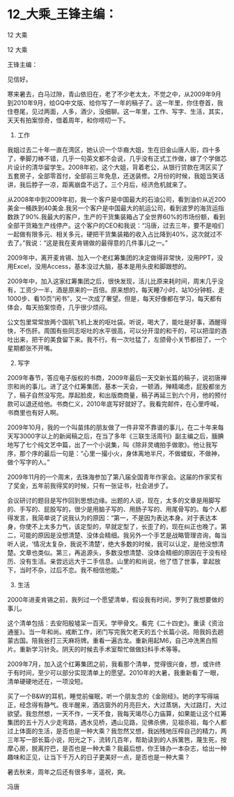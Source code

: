 # 12_大乘_王锋主编：

12 大乘

12 大乘

王锋主编：

见信好。

寒来暑去，白马过隙，青山依旧在，老了不少老太太，不觉之中，从2009年9月到2010年9月，给GQ中文版、给你写了一年的稿子了。这一年里，你住卷首，我住卷尾，见过两面，人多，酒少，没细聊。这一年里，工作、写字、生活，其实，天天有拍案惊奇，借着周年，和你唠叨一下。

1. 工作

我姐过去二十年一直在湾区，她认识一个华裔大姐，生在旧金山唐人街，四十多了，拳脚刀棒不错，几乎一句英文都不会说，几乎没有正式工作做，嫁了个学做芯片设计的清华留学生。2008年初，这个大姐，背着老公，从银行贷款在湾区买了五套房子，全部零首付，全部前三年免息，还送装修。2月份的时候，我姐当笑话讲，我后脖子一凉，距离崩盘不远了。三个月后，经济危机就来了。

从2008年中到2009年初，我一个客户是中国最大的石油公司，看到油价从近200美金一桶跌到40美金.我另一个客户是中国最大的航运公司，看到波罗的海货运指数跌了90%.我最大的客户，生产的干货集装箱占了全世界60%的市场份额，看到全部干货箱生产线停产。这个客户的CEO和我说：“冯唐，过去三年，要不是咱们一起做有限多元、相关多元，硬把干货集装箱的收入占比降到40%，这次就过不去了。”我说：“这是我在麦肯锡做的最得意的几件事儿之一。”

2009年中，离开麦肯锡、加入一个老红筹集团的决定做得非常快，没用PPT，没用Excel，没用Access，基本没过大脑，基本是用头皮和脚跟想的。

2009年中，加入这家红筹集团之后，很快发现，活儿比原来耗时间，周末几乎没有，工资少一半，酒是原来的一百倍。原来想的，每天睡7小时、站10分钟桩、走1000步、看10页“闲书”，又一次成了奢望。但是，每天好像都在学习，每天都有体会，每天拍案惊奇，几乎很少烦闷。

公文包里常常放两个国航飞机上发的呕吐袋。听说，喝大了，能吐是好事，酒醒得快，不伤肝。周围有些同志呕吐的水平很高，可以分开湿的和干的，可以把湿的酒吐出来，把干的美食留下来。我不行。有一次吐猛了，左颌骨小关节都扭了，一个星期都张不开嘴。

2. 写字

2009年春节，答应电子版权的书商，2009年最后一天交新长篇的稿子，说初唐禅宗和尚的事儿。进了这个红筹集团，基本一天会，一顿酒，殚精竭虑，屁股都坐方了，稿子自然没写完。厚起脸皮，和出版商商量，稿子再延三到六个月，他的预付款可以退还给他。书商仁义，2010年底写好就好了。我看完邮件，在心里呼喊，书商里也有好人啊。

2009年10月，我的一个叫苗炜的朋友做了一件非常不靠谱的事儿，在二十年来每天写3000字以上的新闻稿之后，在当了多年《三联生活周刊》副主编之后，腼腆地写了七个纯文艺中篇，出了一个小说集，叫《除非灵魂拍手做歌》。他让我写序，那个序的最后一句是：“心里一撮小火，身体离地半尺，不做蝼蚁，不做神，做个写字的人。”

2009年11月的一个周末，去珠海参加了第八届全国青年作家会。这届的作家奖有了奖金，五年前我得奖的时候，只有一张证书，社会进步了。

会议研讨的题目是写作回到思想边缘。出题的人说，现在，太多的文章是用脚写的、手写的、屁股写的，很少是用脑子写的、用肠子写的、用尾骨写的。每个人都得发言，我简单说了说我认为的原因：“第一，不是因为表达本身。对于表达本身，你使不上太多力气，该定型的，早就定型了，长歪了的，现在纠正也晚了。第二，可能的原因是没想清楚、没体会精细。我另外一个手艺是战略管理咨询，每当听人说，‘情况太复杂，我说不清楚’，绝大多数的时候，我可以认定，是他没想清楚。文章也类似。第三，再追源头，多数没想清楚、没体会精细的原因在于没有经历、没有生活。亲尝远远大于二手信息。山里的和尚说，他了悟了世事，拿起放下，当时不杂，过后不恋。我不相信他能。”

3. 生活

2000年进麦肯锡之前，我列过一个愿望清单，假设我有时间，罗列了我想要做的事儿。

这个清单包括：去安阳殷墟呆一百天。学甲骨文。看完《二十四史》。重读《资治通鉴》。当一年和尚。戒断工作，闭门写完我欠老天的五个长篇小说。陪我妈去趟蒙古国。陪我爸打三天麻将牌。重看一遍古龙。重新用起M6，自己冲洗黑白照片。重新学习针灸。阴天的时候去手术室帮忙做做妇科手术等等。

2009年7月，加入这个红筹集团之前，我看那个清单，觉得很兴奋，想，或许终于有时间，至少可以部分实现清单上的愿望。2010年的大暑，我重新看了一眼，清单硬硬地还在，一项没短。

买了一个B&W的耳机，睡觉前催眠，听一个朋友念的《金刚经》。她的字写得端正，经念得有静气。夜半醒来，酒店窗外的月亮巨大，大过蒸锅，大过路灯，大过欲望。我忽然想，一天不作，一天不食，我每天竭尽心力庙算，如果能让这个红筹集团的五十万人少走弯路，遇水见桥，遇山见路，见佛杀佛，见祖杀祖，每个人都过上体面的生活，是否也是一种大乘？我忽然又想，我凶残地压榨自己的精力，两三年写一部长篇小说，阳光之下，流转几百年，帮助读到的人拆篱笆，蔑生死，按摩心房，脱离拧巴，是否也是一种大乘？我最后想，你王锋办一本杂志，给出一种趣味和正见，让当下千万人的日子更美好一点，是否也是一种大乘？

暑去秋来，周年之后还有很多年，遥祝，爽。

冯唐